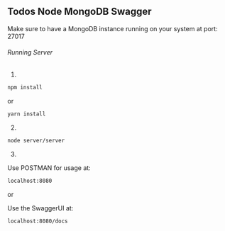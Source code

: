 ## Todos Node MongoDB Swagger

Make sure to have a MongoDB instance running on your system at port: 27017

###### Running Server

1) 

```bash
npm install
```

or

```bash
yarn install
```

2) 

```bash
node server/server
```

3)

Use POSTMAN for usage at:

```bash
localhost:8080
```

or

Use the SwaggerUI at:

```bash
localhost:8080/docs
```
